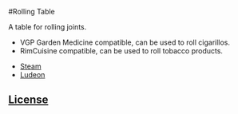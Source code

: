 #Rolling Table

A table for rolling joints.

- VGP Garden Medicine compatible, can be used to roll cigarillos.
- RimCuisine compatible, can be used to roll tobacco products.


* [Steam](https://steamcommunity.com/sharedfiles/filedetails/?id=935099161)
* [Ludeon](https://ludeon.com/forums/index.php?topic=47165.msg447418#msg447418)

## [License](https://creativecommons.org/licenses/by-nc-sa/4.0/)
